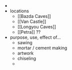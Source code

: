 -
- locations
	- [[Bazda Caves]]
	- [[Van Castle]]
	- [[Longyou Caves]]
	- [[Petra]] ??
- purpose, use, effect of...
	- sawing
	- mortar / cement making
	- artwork
	- chiseling
	-